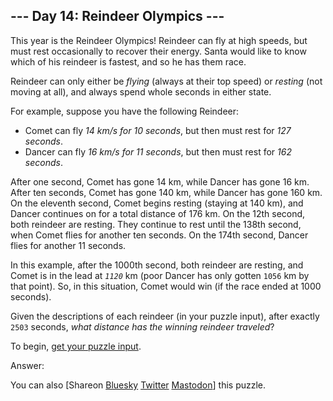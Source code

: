 \--- Day 14: Reindeer Olympics ---
----------

This year is the Reindeer Olympics! Reindeer can fly at high speeds, but must rest occasionally to recover their energy. Santa would like to know which of his reindeer is fastest, and so he has them race.

Reindeer can only either be *flying* (always at their top speed) or *resting* (not moving at all), and always spend whole seconds in either state.

For example, suppose you have the following Reindeer:

* Comet can fly *14 km/s for 10 seconds*, but then must rest for *127 seconds*.
* Dancer can fly *16 km/s for 11 seconds*, but then must rest for *162 seconds*.

After one second, Comet has gone 14 km, while Dancer has gone 16 km. After ten seconds, Comet has gone 140 km, while Dancer has gone 160 km. On the eleventh second, Comet begins resting (staying at 140 km), and Dancer continues on for a total distance of 176 km. On the 12th second, both reindeer are resting. They continue to rest until the 138th second, when Comet flies for another ten seconds. On the 174th second, Dancer flies for another 11 seconds.

In this example, after the 1000th second, both reindeer are resting, and Comet is in the lead at *`1120`* km (poor Dancer has only gotten `1056` km by that point). So, in this situation, Comet would win (if the race ended at 1000 seconds).

Given the descriptions of each reindeer (in your puzzle input), after exactly `2503` seconds, *what distance has the winning reindeer traveled*?

To begin, [get your puzzle input](14/input).

Answer:

You can also [Shareon [Bluesky](https://bsky.app/intent/compose?text=%22Reindeer+Olympics%22+%2D+Day+14+%2D+Advent+of+Code+2015+%23AdventOfCode+https%3A%2F%2Fadventofcode%2Ecom%2F2015%2Fday%2F14) [Twitter](https://twitter.com/intent/tweet?text=%22Reindeer+Olympics%22+%2D+Day+14+%2D+Advent+of+Code+2015&url=https%3A%2F%2Fadventofcode%2Ecom%2F2015%2Fday%2F14&related=ericwastl&hashtags=AdventOfCode) [Mastodon](javascript:void(0);)] this puzzle.